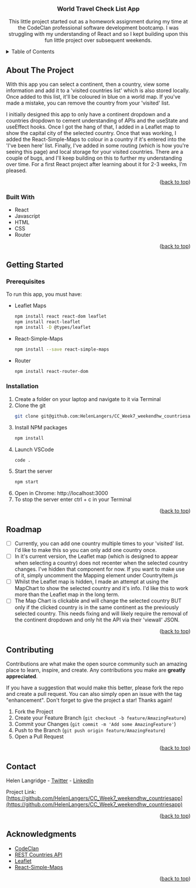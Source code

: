 <!-- Improved compatibility of back to top link: See: https://github.com/othneildrew/Best-README-Template/pull/73 -->
<a name="readme-top"></a>
<!--
*** Thanks for checking out the Best-README-Template. If you have a suggestion
*** that would make this better, please fork the repo and create a pull request
*** or simply open an issue with the tag "enhancement".
*** Don't forget to give the project a star!
*** Thanks again! Now go create something AMAZING! :D
-->



<!-- PROJECT NAME -->
<h3 align="center">World Travel Check List App</h3>

  <p align="center">
    This little project started out as a homework assignment during my time at the CodeClan professional software development bootcamp. I was struggling with my understanding of React and so I kept building upon this fun little project over subsequent weekends.
  </p>
</div>


<!-- TABLE OF CONTENTS -->
<details>
  <summary>Table of Contents</summary>
  <ol>
    <li>
      <a href="#about-the-project">About The Project</a>
      <ul>
        <li><a href="#built-with">Built With</a></li>
      </ul>
    </li>
    <li>
      <a href="#getting-started">Getting Started</a>
      <ul>
        <li><a href="#prerequisites">Prerequisites</a></li>
        <li><a href="#installation">Installation</a></li>
        <li><a href="#roadmap">Roadmap</a></li>
        <li><a href="#contributing">Contributing</a></li>
      </ul>
    </li>
    <li><a href="#contact">Contact</a></li>
    <li><a href="#acknowledgments">Acknowledgments</a></li>
  </ol>
</details>



<!-- ABOUT THE PROJECT -->
## About The Project
With this app you can select a continent, then a country, view some information and add it to a 'visited countries list' which is also stored locally. Once added to this list, it'll be coloured in blue on a world map. If you've made a mistake, you can remove the country from your 'visited' list.

I initially designed this app to only have a continent dropdown and a countries dropdown to cement understanding of APIs and the useState and useEffect hooks. Once I got the hang of that, I added in a Leaflet map to show the capital city of the selected country. Once that was working, I added the React-Simple-Maps to colour in a country if it's entered into the 'I've been here' list. Finally, I've added in some routing (which is how you're seeing this page) and local storage for your visited countries. There are a couple of bugs, and I'll keep building on this to further my understanding over time. For a first React project after learning about it for 2-3 weeks, I'm pleased.

<p align="right">(<a href="#readme-top">back to top</a>)</p>

### Built With

* React
* Javascript
* HTML
* CSS
* Router


<p align="right">(<a href="#readme-top">back to top</a>)</p>



<!-- GETTING STARTED -->
## Getting Started
### Prerequisites

To run this app, you must have: 
* Leaflet Maps
  ```sh
  npm install react react-dom leaflet
  npm install react-leaflet
  npm install -D @types/leaflet
  ```

* React-Simple-Maps
  ```sh
  npm install --save react-simple-maps
  ```

* Router
  ```sh
  npm install react-router-dom
  ```

### Installation

1. Create a folder on your laptop and navigate to it via Terminal
2. Clone the git
   ```sh
   git clone git@github.com:HelenLangers/CC_Week7_weekendhw_countriesapp.git
   ```
3. Install NPM packages
   ```sh
   npm install
   ```
4. Launch VSCode
   ```sh
   code .
   ```
5. Start the server
   ```sh
   npm start
   ```
6. Open in Chrome: http://localhost:3000
7. To stop the server enter ctrl + c in your Terminal

<p align="right">(<a href="#readme-top">back to top</a>)</p>

<!-- ROADMAP -->
## Roadmap
- [ ] Currently, you can add one country multiple times to your 'visited' list. I'd like to make this so you can only add one country once.
- [ ] In it's current version, the Leaflet map (which is designed to appear when selecting a country) does not recenter when the selected country changes. I've hidden that component for now. If you want to make use of it, simply uncomment the Mapping element under CountryItem.js
- [ ] Whilst the Leaflet map is hidden, I made an attempt at using the MapChart to show the selected country and it's info. I'd like this to work more than the Leaflet map in the long term.
- [ ] The Map Chart is clickable and will change the selected country BUT only if the clicked country is in the same continent as the previously selected country. This needs fixing and will likely require the removal of the continent dropdown and only hit the API via their 'viewall' JSON.

<p align="right">(<a href="#readme-top">back to top</a>)</p>

<!-- CONTRIBUTING -->
## Contributing

Contributions are what make the open source community such an amazing place to learn, inspire, and create. Any contributions you make are **greatly appreciated**.

If you have a suggestion that would make this better, please fork the repo and create a pull request. You can also simply open an issue with the tag "enhancement".
Don't forget to give the project a star! Thanks again!

1. Fork the Project
2. Create your Feature Branch (`git checkout -b feature/AmazingFeature`)
3. Commit your Changes (`git commit -m 'Add some AmazingFeature'`)
4. Push to the Branch (`git push origin feature/AmazingFeature`)
5. Open a Pull Request


<p align="right">(<a href="#readme-top">back to top</a>)</p>

<!-- CONTACT -->
## Contact

Helen Langridge - [Twitter](https://twitter.com/HelenCycling) - [LinkedIn](https://www.linkedin.com/in/helen-langridge-62b32b166/)

Project Link: [https://github.com/HelenLangers/CC_Week7_weekendhw_countriesapp](https://github.com/HelenLangers/CC_Week7_weekendhw_countriesapp)

<p align="right">(<a href="#readme-top">back to top</a>)</p>



<!-- ACKNOWLEDGMENTS -->
## Acknowledgments

* [CodeClan](https://codeclan.com/)
* [REST Countries API](https://restcountries.com/)
* [Leaflet](https://react-leaflet.js.org/)
* [React-Simple-Maps](https://www.react-simple-maps.io/)

<p align="right">(<a href="#readme-top">back to top</a>)</p>

